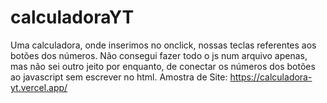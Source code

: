 # calculadoraYT
Uma calculadora, onde inserimos no onclick, nossas teclas referentes aos botões dos números.
Não consegui fazer todo o js num arquivo apenas, mas não sei outro jeito por enquanto, de conectar os números dos botões ao javascript sem escrever no html.
Amostra de Site: https://calculadora-yt.vercel.app/
